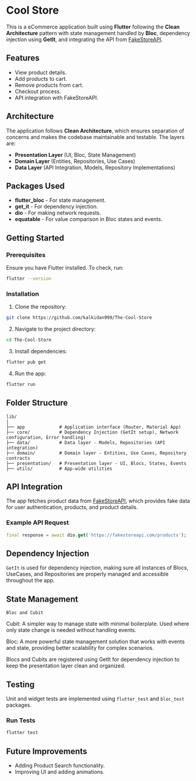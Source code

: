 # Cool Store

This is a eCommerce application built using **Flutter** following the **Clean Architecture** pattern with state management handled by **Bloc**, dependency injection using **GetIt**, and integrating the API from [FakeStoreAPI](https://fakestoreapi.com/).

## Features
- View product details.
- Add products to cart.
- Remove products from cart.
- Checkout process.
- API integration with FakeStoreAPI.

## Architecture
The application follows **Clean Architecture**, which ensures separation of concerns and makes the codebase maintainable and testable. The layers are:
- **Presentation Layer** (UI, Bloc, State Management)
- **Domain Layer** (Entities, Repositories, Use Cases)
- **Data Layer** (API Integration, Models, Repository Implementations)

## Packages Used
- **flutter_bloc** - For state management.
- **get_it** - For dependency injection.
- **dio** - For making network requests.
- **equatable** - For value comparison in Bloc states and events.

## Getting Started
### Prerequisites
Ensure you have Flutter installed. To check, run:
```bash
flutter --version
```

### Installation
1. Clone the repository:
```bash
git clone https://github.com/kalkidan999/The-Cool-Store
```
2. Navigate to the project directory:
```bash
cd The-Cool-Store
```
3. Install dependencies:
```bash
flutter pub get
```
4. Run the app:
```bash
flutter run
```

## Folder Structure
```
lib/
│
├── app             # Application interface (Router, Material App)
├── core/           # Dependency Injection (GetIt setup), Network configuration, Error handling)
├── data/           # Data layer - Models, Repositories (API integration)
├── domain/         # Domain layer - Entities, Use Cases, Repository contracts
├── presentation/   # Presentation layer - UI, Blocs, States, Events
├── utils/          # App-wide utilities
```

## API Integration
The app fetches product data from [FakeStoreAPI](https://fakestoreapi.com/), which provides fake data for user authentication, products, and product details.

### Example API Request
```dart
final response = await dio.get('https://fakestoreapi.com/products');
```

## Dependency Injection
`GetIt` is used for dependency injection, making sure all instances of Blocs, UseCases, and Repositories are properly managed and accessible throughout the app.

## State Management
`Bloc and Cubit` 

Cubit: A simpler way to manage state with minimal boilerplate. Used where only state change is needed without handling events.

Bloc: A more powerful state management solution that works with events and state, providing better scalability for complex scenarios.

Blocs and Cubits are registered using GetIt for dependency injection to keep the presentation layer clean and organized.



## Testing
Unit and widget tests are implemented using `flutter_test` and `bloc_test` packages.

### Run Tests
```bash
flutter test
```

## Future Improvements
- Adding Product Search functionality.
- Improving UI and adding animations.

